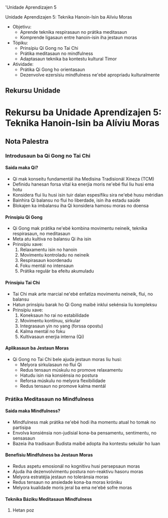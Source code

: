 'Unidade Aprendizajen 5

Unidade Aprendizajen 5: Teknika Hanoin-Isin ba Alíviu Moras
- Objetivu:
  * Aprende teknika respirasaun no prátika meditasaun
  * Komprende ligasaun entre hanoin-isin iha jestaun moras
- Tópiku:
  * Prinsípiu Qi Gong no Tai Chi
  * Prátika meditasaun no mindfulness
  * Adaptasaun teknika ba kontestu kultural Timor
- Atividade:
  * Prátika Qi Gong ho orientasaun
  * Dezenvolve ezersísiu mindfulness ne'ebé apropriadu kulturalmente

## Rekursu Unidade

# Rekursu ba Unidade Aprendizajen 5: Teknika Hanoin-Isin ba Alíviu Moras

## Nota Palestra

### Introdusaun ba Qi Gong no Tai Chi

#### Saida maka Qi?
- Qi mak konseitu fundamentál iha Medisina Tradisionál Xineza (TCM)
- Definidu hanesan forsa vital ka enerjia moris ne'ebé flui liu husi ema hotu
- Konsidera flui liu husi isin tuir dalan espesífiku sira ne'ebé husu méridian
- Bainhira Qi balansu no flui ho liberdade, isin iha estadu saúde
- Blokajen ka imbalansu iha Qi konsidera hamosu moras no doensa

#### Prinsípiu Qi Gong
- Qi Gong mak prátika ne'ebé kombina movimentu neineik, teknika respirasaun, no meditasaun
- Meta atu kultiva no balansu Qi iha isin
- Prinsípiu xave:
  1. Relaxamentu isin no hanoin
  2. Movimentu kontroladu no neineik
  3. Respirasaun koordenadu
  4. Foku mentál no intensaun
  5. Prátika regulár ba efeitu akumuladu

#### Prinsípiu Tai Chi
- Tai Chi mak arte marcial ne'ebé enfatiza movimentu neineik, flui, no balansu
- Hatun prinsípiu barak ho Qi Gong maibé inklui sekénsia liu kompleksu
- Prinsípiu xave:
  1. Koneksaun ho rai no estabilidade
  2. Movimentu kontínuu, sirkular
  3. Integrasaun yin no yang (forssa opostu)
  4. Kalma mentál no foku
  5. Kultivasaun enerjia interna (Qi)

#### Aplikasaun ba Jestaun Moras
- Qi Gong no Tai Chi bele ajuda jestaun moras liu husi:
  - Melyora sirkulasaun no flui Qi
  - Redus tensaun múskulu no promove relaxamentu
  - Hatudu isin nia konsiénsia no postura
  - Reforsa múskulu no melyora flexibilidade
  - Redus tensaun no promove kalma mentál

### Prátika Meditasaun no Mindfulness

#### Saida maka Mindfulness?
- Mindfulness mak prátika ne'ebé hodi iha momentu atual ho tomak no partisipa
- Envolva konsiénsia non-judisial kona-ba pensamentu, sentimentu, no sensasaun
- Bazeia iha tradisaun Budista maibé adopta iha kontestu sekulár ho luan

#### Benefísiu Mindfulness ba Jestaun Moras
- Redus aspetu emosionál no kognitivu husi persepsaun moras
- Ajuda iha dezenvolvimentu postura non-reaktivu hasoru moras
- Melyora estratéjia jestaun no toleránsia moras
- Redus tensaun no ansiedade kona-ba moras króniku
- Melyora kualidade moris jeral ba ema ne'ebé sofre moras

#### Teknika Báziku Meditasaun Mindfulness
1. Hetan poz
